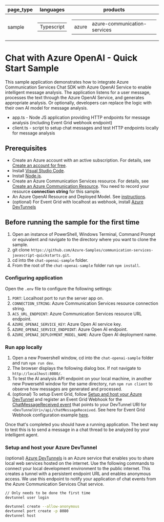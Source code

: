 |page_type|languages|products
|---|---|---|
|sample|<table><tr><td>Typescript</tr></td></table>|<table><tr><td>azure</td><td>azure-communication-services</td></tr></table>|

# Chat with Azure OpenAI - Quick Start Sample

This sample application demonstrates how to integrate Azure Communication Services Chat SDK with Azure OpenAI Service to enable intelligent message analysis. The application listens for a user message, processes the text through the Azure OpenAI Service, and generates appropriate analysis. Or optionally, developers can replace the logic with their own AI model for message analysis.

- app.ts - Node JS application providing HTTP endpoints for message analysis (including Event Grid webhook endpoint)
- client.ts - script to setup chat messages and test HTTP endpoints locally for message analysis

## Prerequisites

- Create an Azure account with an active subscription. For details, see [Create an account for free](https://azure.microsoft.com/free/).
- Install [Visual Studio Code](https://code.visualstudio.com/download).
- Install [Node.js](https://nodejs.org/en/download).
- Create an Azure Communication Services resource. For details, see [Create an Azure Communication Resource](https://docs.microsoft.com/azure/communication-services/quickstarts/create-communication-resource). You need to record your resource **connection string** for this sample.
- An Azure OpenAI Resource and Deployed Model. See [instructions](https://learn.microsoft.com/en-us/azure/ai-services/openai/how-to/create-resource?pivots=web-portal).
- (optional) For Event Grid with localhost as webhook, install [Azure DevTunnels](https://learn.microsoft.com/en-us/azure/developer/dev-tunnels/get-started?tabs=windows)

## Before running the sample for the first time

1. Open an instance of PowerShell, Windows Terminal, Command Prompt or equivalent and navigate to the directory where you want to clone the sample.
2. git clone `https://github.com/Azure-Samples/communication-services-javascript-quickstarts.git`.
3. cd into the `chat-openai-sample` folder.
4. From the root of the `chat-openai-sample` folder run `npm install`.


### Configuring application

Open the `.env` file to configure the following settings:

1. `PORT`: Localhost port to run the server app on.
2. `CONNECTION_STRING`: Azure Communication Services resource connection string.
3. `ACS_URL_ENDPOINT`: Azure Communication Services resource URL endpoint.
4. `AZURE_OPENAI_SERVICE_KEY`: Azure Open AI service key.
5. `AZURE_OPENAI_SERVICE_ENDPOINT`: Azure Open AI endpoint.
6. `AZURE_OPENAI_DEPLOYMENT_MODEL_NAME`: Azure Open AI deployment name.

### Run app locally

1. Open a new Powershell window, cd into the `chat-openai-sample` folder and run `npm run dev`.
2. The browser displays the following dialog box. If not navigate to `http://localhost:8080/`.
3. To test the AI analysis API endpoint on your local machine, in another new Powersehll window for the same directory, run `npm run client` to observe how messages are generated and processed.
4. (optional) To setup Event Grid, follow [Setup and host your Azure DevTunnel](#setup-and-host-your-azure-devtunnel) and register an Event Grid Webhook for the [ChatMessageReceived event](https://learn.microsoft.com/en-us/azure/event-grid/communication-services-chat-events#microsoftcommunicationchatmessagereceived-event) that points to your DevTunnel URI for `<DevTunnelUri>/api/chatMessageReceived`. See here for Event Grid Webhook configuration example [here](https://learn.microsoft.com/en-us/azure/communication-services/quickstarts/events/subscribe-to-events?pivots=platform-azp).

Once that's completed you should have a running application. The best way to test this is to send a message in a chat thread to be analyzed by your intelligent agent.

### Setup and host your Azure DevTunnel

(optional) [Azure DevTunnels](https://learn.microsoft.com/en-us/azure/developer/dev-tunnels/get-started?tabs=windows) is an Azure service that enables you to share local web services hosted on the internet. Use the following commands to connect your local development environment to the public internet. This creates a tunnel with a persistent endpoint URL and enables anonymous access. We use this endpoint to notify your application of chat events from the Azure Communication Services Chat service.

```bash
// Only needs to be done the first time
devtunnel user login

devtunnel create --allow-anonymous
devtunnel port create -p 8080
devtunnel host
```
